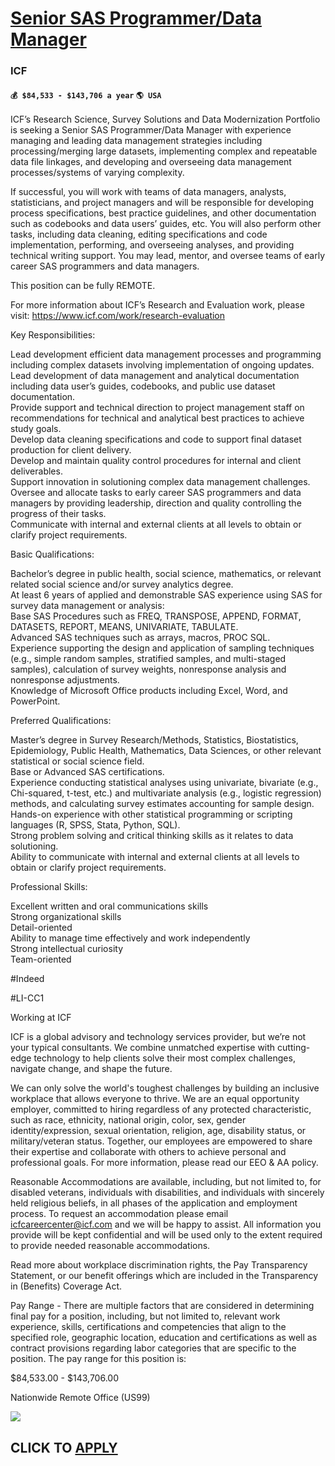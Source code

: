 # [Senior SAS Programmer/Data Manager](https://www.remotewlb.com/apply/senior-sas-programmer-data-manager)  
### ICF  
#### `💰 $84,533 - $143,706 a year` `🌎 USA`  

ICF’s Research Science, Survey Solutions and Data Modernization Portfolio is seeking a Senior SAS Programmer/Data Manager with experience managing and leading data management strategies including processing/merging large datasets, implementing complex and repeatable data file linkages, and developing and overseeing data management processes/systems of varying complexity.  
  
If successful, you will work with teams of data managers, analysts, statisticians, and project managers and will be responsible for developing process specifications, best practice guidelines, and other documentation such as codebooks and data users’ guides, etc. You will also perform other tasks, including data cleaning, editing specifications and code implementation, performing, and overseeing analyses, and providing technical writing support. You may lead, mentor, and oversee teams of early career SAS programmers and data managers.  
  
This position can be fully REMOTE.  
  
For more information about ICF’s Research and Evaluation work, please visit: https://www.icf.com/work/research-evaluation  
  
Key Responsibilities:  
  
Lead development efficient data management processes and programming including complex datasets involving implementation of ongoing updates.  
Lead development of data management and analytical documentation including data user’s guides, codebooks, and public use dataset documentation.  
Provide support and technical direction to project management staff on recommendations for technical and analytical best practices to achieve study goals.  
Develop data cleaning specifications and code to support final dataset production for client delivery.  
Develop and maintain quality control procedures for internal and client deliverables.  
Support innovation in solutioning complex data management challenges.  
Oversee and allocate tasks to early career SAS programmers and data managers by providing leadership, direction and quality controlling the progress of their tasks.  
Communicate with internal and external clients at all levels to obtain or clarify project requirements.  
  
Basic Qualifications:  
  
Bachelor’s degree in public health, social science, mathematics, or relevant related social science and/or survey analytics degree.  
At least 6 years of applied and demonstrable SAS experience using SAS for survey data management or analysis:  
Base SAS Procedures such as FREQ, TRANSPOSE, APPEND, FORMAT, DATASETS, REPORT, MEANS, UNIVARIATE, TABULATE.  
Advanced SAS techniques such as arrays, macros, PROC SQL.  
Experience supporting the design and application of sampling techniques (e.g., simple random samples, stratified samples, and multi-staged samples), calculation of survey weights, nonresponse analysis and nonresponse adjustments.  
Knowledge of Microsoft Office products including Excel, Word, and PowerPoint.  
  
Preferred Qualifications:  
  
Master’s degree in Survey Research/Methods, Statistics, Biostatistics, Epidemiology, Public Health, Mathematics, Data Sciences, or other relevant statistical or social science field.  
Base or Advanced SAS certifications.  
Experience conducting statistical analyses using univariate, bivariate (e.g., Chi-squared, t-test, etc.) and multivariate analysis (e.g., logistic regression) methods, and calculating survey estimates accounting for sample design.  
Hands-on experience with other statistical programming or scripting languages (R, SPSS, Stata, Python, SQL).  
Strong problem solving and critical thinking skills as it relates to data solutioning.  
Ability to communicate with internal and external clients at all levels to obtain or clarify project requirements.  
  
Professional Skills:  
  
Excellent written and oral communications skills  
Strong organizational skills  
Detail-oriented  
Ability to manage time effectively and work independently  
Strong intellectual curiosity  
Team-oriented  
  
#Indeed  
  
#LI-CC1  
  
Working at ICF  
  
ICF is a global advisory and technology services provider, but we’re not your typical consultants. We combine unmatched expertise with cutting-edge technology to help clients solve their most complex challenges, navigate change, and shape the future.  
  
We can only solve the world's toughest challenges by building an inclusive workplace that allows everyone to thrive. We are an equal opportunity employer, committed to hiring regardless of any protected characteristic, such as race, ethnicity, national origin, color, sex, gender identity/expression, sexual orientation, religion, age, disability status, or military/veteran status. Together, our employees are empowered to share their expertise and collaborate with others to achieve personal and professional goals. For more information, please read our EEO & AA policy.  
  
Reasonable Accommodations are available, including, but not limited to, for disabled veterans, individuals with disabilities, and individuals with sincerely held religious beliefs, in all phases of the application and employment process. To request an accommodation please email icfcareercenter@icf.com and we will be happy to assist. All information you provide will be kept confidential and will be used only to the extent required to provide needed reasonable accommodations.  
  
Read more about workplace discrimination rights, the Pay Transparency Statement, or our benefit offerings which are included in the Transparency in (Benefits) Coverage Act.  
  
Pay Range - There are multiple factors that are considered in determining final pay for a position, including, but not limited to, relevant work experience, skills, certifications and competencies that align to the specified role, geographic location, education and certifications as well as contract provisions regarding labor categories that are specific to the position. The pay range for this position is:  
  
$84,533.00 - $143,706.00  
  
Nationwide Remote Office (US99)

![](https://remotive.com/job/track/1899378/blank.gif?source=public_api)  
## CLICK TO [APPLY](https://www.remotewlb.com/apply/senior-sas-programmer-data-manager)

